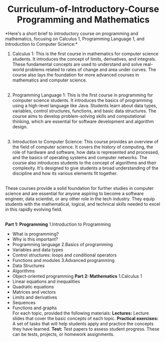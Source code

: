 <h1 align="center">Curriculum-of-Introductory-Course Programming and Mathematics</h1>
*Here's a short brief to introductory course on programming and mathematics, focusing on Calculus 1, Programming Language 1, and Introduction to Computer Science:* <br>

1. Calculus 1: This is the first course in mathematics for computer science students. It introduces the concept of limits, derivatives, and integrals. These fundamental concepts are used to understand and solve real-world problems related to rates of change and area under curves. The course also lays the foundation for more advanced courses in mathematics and computer science.<br><br>

2. Programming Language 1: This is the first course in programming for computer science students. It introduces the basics of programming using a high-level language like Java. Students learn about data types, variables, control structures, functions, and basic data structures. The course aims to develop problem-solving skills and computational thinking, which are essential for software development and algorithm design.<br><br>

3. Introduction to Computer Science: This course provides an overview of the field of computer science. It covers the history of computing, the role of hardware and software, how data is represented and processed, and the basics of operating systems and computer networks. The course also introduces students to the concept of algorithms and their complexity. It's designed to give students a broad understanding of the discipline and how its various elements fit together.<br><br>

These courses provide a solid foundation for further studies in computer science and are essential for anyone aspiring to become a software engineer, data scientist, or any other role in the tech industry. They equip students with the mathematical, logical, and technical skills needed to excel in this rapidly evolving field.<br><br>

**Part 1: Programming**
1.Introduction to Programming
- What is programming?
- Why is this important?
- Programming language
2.Basics of programming
- Variables and data types
- Control structures: loops and conditional operators
- Functions and modules
3.Advanced programming
- Data Structures
- Algorithms
- Object-oriented programming
**Part 2: Mathematics**
1.Calculus 1
- Linear equations and inequalities
- Quadratic equations
- Matrices and vectors
- Limits and derivatives
- Sequences
- Functions and graphs <br>
For each topic, provided the following materials:
**Lectures:** Lecture slides that cover the basic concepts of each topic.
**Practical exercises:** A set of tasks that will help students apply and practice the concepts they have learned.
**Test:** Test papers to assess student progress. These can be tests, projects, or homework assignments.
